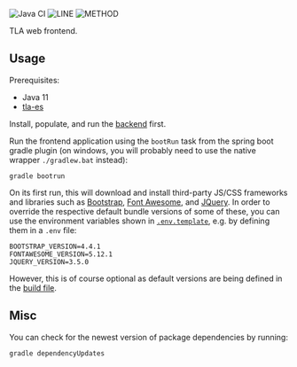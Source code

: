 ![Java CI](https://github.com/JKatzwinkel/tla-web/workflows/build/badge.svg)
![LINE](https://img.shields.io/badge/line--coverage-89%25-brightgreen.svg)
![METHOD](https://img.shields.io/badge/method--coverage-76%25-yellow.svg)

TLA web frontend.


## Usage

Prerequisites:

- Java 11
- [tla-es](https://github.com/JKatzwinkel/tla-es)

Install, populate, and run the [backend](https://github.com/JKatzwinkel/tla-es) first.


Run the frontend application using the `bootRun` task from the spring boot gradle plugin
(on windows, you will probably need to use the native wrapper `./gradlew.bat` instead):

    gradle bootrun

On its first run, this will download and install third-party JS/CSS frameworks and libraries such as
[Bootstrap](https://getbootstrap.com/), [Font Awesome](https://fontawesome.com/), and
[JQuery](https://jquery.com/).
In order to override the respective default bundle versions of some of these, you can use the environment variables
shown in [`.env.template`](.env.template), e.g. by defining them in a `.env` file:

    BOOTSTRAP_VERSION=4.4.1
    FONTAWESOME_VERSION=5.12.1
    JQUERY_VERSION=3.5.0

However, this is of course optional as default versions are being defined in the
[build file](build.gradle).


## Misc

You can check for the newest version of package dependencies by running:

    gradle dependencyUpdates

